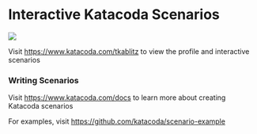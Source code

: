 # Interactive Katacoda Scenarios

[![](http://shields.katacoda.com/katacoda/tkablitz/count.svg)](https://www.katacoda.com/tkablitz "Get your profile on Katacoda.com")

Visit https://www.katacoda.com/tkablitz to view the profile and interactive scenarios

### Writing Scenarios
Visit https://www.katacoda.com/docs to learn more about creating Katacoda scenarios

For examples, visit https://github.com/katacoda/scenario-example
